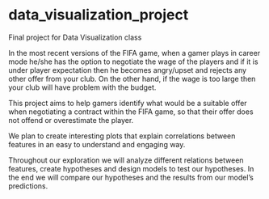 # data_visualization_project
Final project for Data Visualization class


In the most recent versions of the FIFA game, when a gamer plays in career mode he/she has the option to negotiate the wage of the players and if it is under player expectation then he becomes angry/upset and rejects any other offer from your club. On the other hand, if the wage is too large then your club will have problem with the budget. 

This project aims to help gamers identify what would be a suitable offer when negotiating a contract within the FIFA game, so that their offer does not offend or overestimate the player. 

We plan to create interesting plots that explain correlations between features in an easy to understand and engaging way.  

Throughout our exploration we will analyze different relations between features, create hypotheses and design models to test our hypotheses. In the end we will compare our hypotheses and the results from our model’s predictions. 

